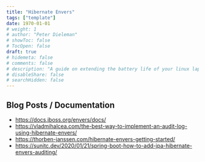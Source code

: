 ```yaml
---
title: "Hibernate Envers"
tags: ["template"]
date: 1970-01-01
# weight: 1
# author: "Peter Dieleman"
# showToc: false
# TocOpen: false
draft: true
# hidemeta: false
# comments: false
# description: "A guide on extending the battery life of your linux laptop"
# disableShare: false
# searchHidden: false
---
```


## Blog Posts / Documentation

- <https://docs.jboss.org/envers/docs/>
- <https://vladmihalcea.com/the-best-way-to-implement-an-audit-log-using-hibernate-envers/>
- <https://thorben-janssen.com/hibernate-envers-getting-started/>
- <https://sunitc.dev/2020/01/21/spring-boot-how-to-add-jpa-hibernate-envers-auditing/>
